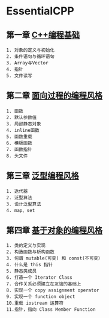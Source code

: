 # EssentialCPP
## 第一章 [C++编程基础](./chapter1/C%2B%2B%E7%BC%96%E7%A8%8B%E5%9F%BA%E7%A1%80.md)
    1. 对象的定义与初始化
    2. 条件语句与循环语句
    3. Array与Vector
    4. 指针
    5. 文件读写

## 第二章 [面向过程的编程风格](./chapter2/%E9%9D%A2%E5%90%91%E8%BF%87%E7%A8%8B%E7%9A%84%E7%BC%96%E7%A8%8B%E9%A3%8E%E6%A0%BC.md)
    1. 函数
    2. 默认参数值
    3. 局部静态对象
    4. inline函数
    5. 函数重载
    6. 模板函数
    7. 函数指针
    8. 头文件
   
## 第三章 [泛型编程风格](./chapter3/%E6%B3%9B%E5%9E%8B%E7%BC%96%E7%A8%8B%E9%A3%8E%E6%A0%BC.md)
    1. 迭代器
    2. 泛型算法
    3. 设计泛型算法
    4. map、set

## 第四章 [基于对象的编程风格](./chapter4/%E5%9F%BA%E4%BA%8E%E5%AF%B9%E8%B1%A1%E7%9A%84%E7%BC%96%E7%A8%8B%E9%A3%8E%E6%A0%BC.md)
    1. 类的定义与实现
    2. 构造函数与析构函数
    3. 何谓 mutable(可变) 和 const(不可变）
    4. 什么是 this 指针
    5. 静态类成员
    6. 打造一个 Iterator Class
    7. 合作关系必须建立在友谊的基础上
    8. 实现一个 copy assignment operator
    9. 实现一个 function object
    10.重载 iostream 运算符
    11.指针，指向 Class Member Function